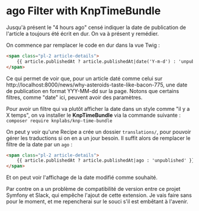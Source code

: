 # ago Filter with KnpTimeBundle

Jusqu'à présent le "4 hours ago" censé indiquer la date de publication de l'article
a toujours été écrit en dur. On va à présent y remédier. 

On commence par remplacer le code en dur dans la vue Twig :
```HTML
<span class="pl-2 article-details">
    {{ article.publishedAt ? article.publishedAt|date('Y-m-d') : 'unpublished' }}
</span>
```

Ce qui permet de voir que, pour un article daté comme celui sur
http://localhost:8000/news/why-asteroids-taste-like-bacon-775, une date de publication
en format YYY-MM-dd sur la page.
Notons que certains filtres, comme "date" ici, peuvent avoir des paramètres.  

Pour avoir un filtre qui va plutôt afficher la date dans un style comme "il y a X temps", 
on va installer le **KnpTimeBundle** via la commande suivante :
`composer require knplabs/knp-time-bundle`

On peut y voir qu'une Recipe a crée un dossier `translations/`, pour pouvoir gérer les 
traductions si on en a un jour besoin.
Il suffit alors de remplacer le filtre de la date par un `ago` :

```HTML
<span class="pl-2 article-details">
    {{ article.publishedAt ? article.publishedAt|ago : 'unpublished' }}
</span>
```

Et on peut voir l'affichage de la date modifié comme souhaité.  

Par contre on a un problème de compatibilité de version entre ce projet Symfony et Slack, qui empêche l'ajout de cette 
extension. Je vais faire sans pour le moment, et me repencherai sur le souci s'il est embêtant à l'avenir. 